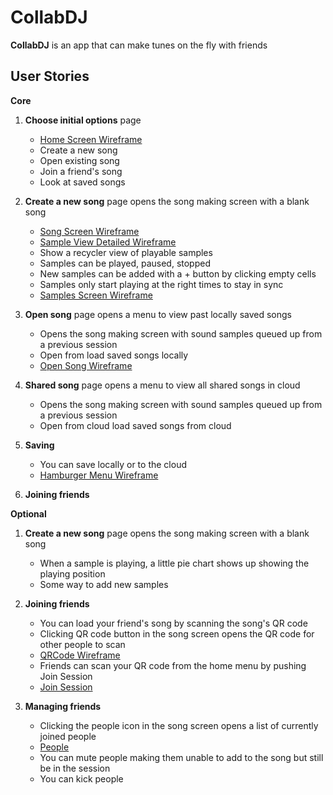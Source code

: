 # CollabDJ
**CollabDJ** is an app that can make tunes on the fly with friends

## User Stories

**Core**

1. **Choose initial options** page
    * <a href="https://github.com/CollabDJ/CollabDJ/blob/master/CollabDJWireframes/HomeScreen.jpg">Home Screen Wireframe</a>
    * Create a new song
    * Open existing song
    * Join a friend's song 
    * Look at saved songs

2. **Create a new song** page opens the song making screen with a blank song
    * <a href="https://github.com/CollabDJ/CollabDJ/blob/master/CollabDJWireframes/SongScreen.jpg">Song Screen Wireframe</a>
    * <a href="https://github.com/CollabDJ/CollabDJ/blob/master/CollabDJWireframes/SampleViewDetailed.jpg">Sample View Detailed Wireframe</a>
    * Show a recycler view of playable samples
    * Samples can be played, paused, stopped
    * New samples can be added with a + button by clicking empty cells
    * Samples only start playing at the right times to stay in sync
    * <a href="https://github.com/CollabDJ/CollabDJ/blob/master/CollabDJWireframes/SamplesScreen.jpg">Samples Screen Wireframe</a>

3. **Open song** page opens a menu to view past locally saved songs
    * Opens the song making screen with sound samples queued up from a previous session
    * Open from load saved songs locally
    * <a href="https://github.com/CollabDJ/CollabDJ/blob/master/CollabDJWireframes/OpenSong.jpg">Open Song Wireframe</a>

3. **Shared song** page opens a menu to view all shared songs in cloud
    * Opens the song making screen with sound samples queued up from a previous session
    * Open from cloud load saved songs from cloud
    
4. **Saving**
    * You can save locally or to the cloud
    * <a href="https://github.com/CollabDJ/CollabDJ/blob/master/CollabDJWireframes/HamburgerMenu.jpg">Hamburger Menu Wireframe</a>

5. **Joining friends**
    

**Optional**

1. **Create a new song** page opens the song making screen with a blank song
    * When a sample is playing, a little pie chart shows up showing the playing position
    * Some way to add new samples

2. **Joining friends**
    * You can load your friend's song by scanning the song's QR code
    * Clicking QR code button in the song screen opens the QR code for other people to scan
    * <a href="https://github.com/CollabDJ/CollabDJ/blob/master/CollabDJWireframes/QRCode.jpg">QRCode Wireframe</a>
    * Friends can scan your QR code from the home menu by pushing Join Session
    * <a href="https://github.com/CollabDJ/CollabDJ/blob/master/CollabDJWireframes/JoinSession.jpg">Join Session</a>

3. **Managing friends**
    * Clicking the people icon in the song screen opens a list of currently joined people
    * <a href="https://github.com/CollabDJ/CollabDJ/blob/master/CollabDJWireframes/People.jpg">People</a>
    * You can mute people making them unable to add to the song but still be in the session
    * You can kick people
